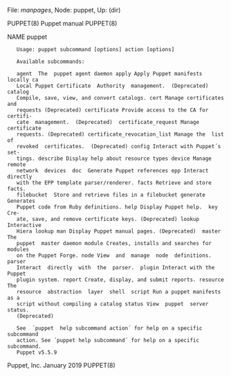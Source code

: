 File: *manpages*,  Node: puppet,  Up: (dir)

PUPPET(8)                        Puppet manual                       PUPPET(8)



NAME
       puppet

       Usage: puppet subcommand [options] action [options]

       Available subcommands:

       agent  The  puppet agent daemon apply Apply Puppet manifests locally ca
       Local Puppet Certificate  Authority  management.  (Deprecated)  catalog
       Compile, save, view, and convert catalogs. cert Manage certificates and
       requests (Deprecated) certificate Provide access to the CA for certifi‐
       cate  management.  (Deprecated)  certificate_request Manage certificate
       requests. (Deprecated) certificate_revocation_list Manage the  list  of
       revoked  certificates.  (Deprecated) config Interact with Puppet´s set‐
       tings. describe Display help about resource types device Manage  remote
       network  devices  doc  Generate Puppet references epp Interact directly
       with the EPP template parser/renderer. facts Retrieve and store  facts.
       filebucket  Store and retrieve files in a filebucket generate Generates
       Puppet code from Ruby definitions. help Display Puppet help.  key  Cre‐
       ate, save, and remove certificate keys. (Deprecated) lookup Interactive
       Hiera lookup man Display Puppet manual pages. (Deprecated)  master  The
       puppet  master daemon module Creates, installs and searches for modules
       on the Puppet Forge. node View  and  manage  node  definitions.  parser
       Interact  directly  with  the  parser.  plugin Interact with the Puppet
       plugin system. report Create, display, and submit reports. resource The
       resource  abstraction  layer  shell  script Run a puppet manifests as a
       script without compiling a catalog status View  puppet  server  status.
       (Deprecated)

       See  ´puppet  help subcommand action´ for help on a specific subcommand
       action. See ´puppet help subcommand´ for help on a specific subcommand.
       Puppet v5.5.9



Puppet, Inc.                     January 2019                        PUPPET(8)
